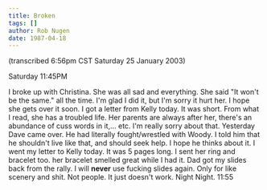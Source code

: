 ```yaml
---
title: Broken
tags: []
author: Rob Nugen
date: 1987-04-18
---
```


<p class=note>(transcribed 6:56pm CST Saturday 25 January 2003)</p>

<p class=date>Saturday 11:45PM</p>

<p>I broke up with Christina.  She was all sad and everything.  She
said "It won't be the same." all the time.  I'm glad I did it, but I'm
sorry it hurt her.  I hope she gets over it soon.  I got a letter from
Kelly today.  It was short.  From what I read, she has a troubled
life.  Her parents are always after her, there's an abundance of cuss
words in it,... etc.  I'm really sorry about that.  Yesterday Dave
came over.  He had literally fought/wrestled with Woody.  I told him
that he shouldn't live like that, and should seek help.  I hope he
thinks about it.  I went my letter to Kelly today.  It was 5 pages
long.  I sent her ring and bracelet too.  her bracelet smelled great
while I had it.  Dad got my slides back from the rally.  I will
<b>never</b> use fucking slides again.  Only for like scenery and
shit.  Not people.  It just doesn't work.  Night Night. 11:55</p>

